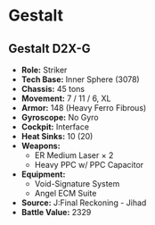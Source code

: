 # Gestalt
## Gestalt D2X-G
- **Role:** Striker
- **Tech Base:** Inner Sphere (3078)
- **Chassis:** 45 tons
- **Movement:** 7 / 11 / 6, XL
- **Armor:** 148 (Heavy Ferro Fibrous)
- **Gyroscope:** No Gyro
- **Cockpit:** Interface
- **Heat Sinks:** 10 (20)
- **Weapons:**
  - ER Medium Laser × 2
  - Heavy PPC w/ PPC Capacitor
- **Equipment:**
  - Void-Signature System
  - Angel ECM Suite
- **Source:** J:Final Reckoning - Jihad
- **Battle Value:** 2329

